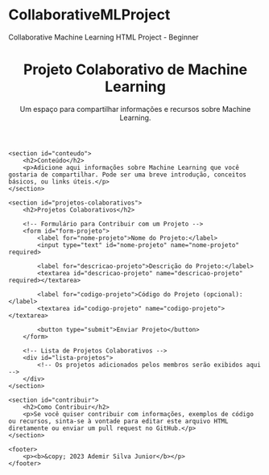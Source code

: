 # CollaborativeMLProject
Collaborative Machine Learning HTML Project - Beginner

<!DOCTYPE html>
<html lang="en">
<head>
    <link rel="stylesheet" href="styles.css">
    <meta charset="UTF-8">
    <meta name="viewport" content="width=device-width, initial-scale=1.0">
    <title>Projeto Colaborativo de Machine Learning</title>
</head>
<body>
    <header>
        <h1>Projeto Colaborativo de Machine Learning</h1>
        <p>Um espaço para compartilhar informações e recursos sobre Machine Learning.</p>
    </header>

    <section id="conteudo">
        <h2>Conteúdo</h2>
        <p>Adicione aqui informações sobre Machine Learning que você gostaria de compartilhar. Pode ser uma breve introdução, conceitos básicos, ou links úteis.</p>
    </section>

    <section id="projetos-colaborativos">
        <h2>Projetos Colaborativos</h2>
    
        <!-- Formulário para Contribuir com um Projeto -->
        <form id="form-projeto">
            <label for="nome-projeto">Nome do Projeto:</label>
            <input type="text" id="nome-projeto" name="nome-projeto" required>
    
            <label for="descricao-projeto">Descrição do Projeto:</label>
            <textarea id="descricao-projeto" name="descricao-projeto" required></textarea>
    
            <label for="codigo-projeto">Código do Projeto (opcional):</label>
            <textarea id="codigo-projeto" name="codigo-projeto"></textarea>
    
            <button type="submit">Enviar Projeto</button>
        </form>
    
        <!-- Lista de Projetos Colaborativos -->
        <div id="lista-projetos">
            <!-- Os projetos adicionados pelos membros serão exibidos aqui -->
        </div>
    </section>

    <section id="contribuir">
        <h2>Como Contribuir</h2>
        <p>Se você quiser contribuir com informações, exemplos de código ou recursos, sinta-se à vontade para editar este arquivo HTML diretamente ou enviar um pull request no GitHub.</p>
    </section>

    <footer>
        <p><b>&copy; 2023 Ademir Silva Junior</b></p>
    </footer>
</body>

<script>
    document.addEventListener('DOMContentLoaded', function () {
        const formProjeto = document.getElementById('form-projeto');
        const listaProjetos = document.getElementById('lista-projetos');

        formProjeto.addEventListener('submit', function (event) {
            event.preventDefault();

            const nomeProjeto = document.getElementById('nome-projeto').value;
            const descricaoProjeto = document.getElementById('descricao-projeto').value;
            const codigoProjeto = document.getElementById('codigo-projeto').value;

            // Adicione o novo projeto à lista
            const novoProjeto = document.createElement('div');
            novoProjeto.innerHTML = `
                <h3>${nomeProjeto}</h3>
                <p>${descricaoProjeto}</p>
                ${codigoProjeto ? `<pre><code>${codigoProjeto}</code></pre>` : ''}
            `;
            listaProjetos.appendChild(novoProjeto);

            // Limpe o formulário
            formProjeto.reset();
        });
    });
</script>

</html>
